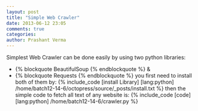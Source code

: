 ```yaml
---
layout: post
title: "Simple Web Crawler"
date: 2013-06-12 23:05
comments: true
categories: 
author: Prashant Verma
---
```

Simplest Web Crawler can be done easily by using two python libraries:
*	{% blockquote BeautifulSoup {% endblockquote %} & 
*	{% blockquote Requests {% endblockquote %}
you first need to install both of them by:
{% include_code [install Library] [lang:python] /home/batch12-14-6/octopress/source/_posts/install.txt %}
then the simple code to fetch all text of any website is:
{% include_code [code] [lang:python] /home/batch12-14-6/crawler.py %}

